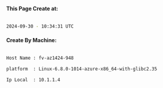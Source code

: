 
   
#### This Page Create at:

```bash

2024-09-30 - 10:34:31 UTC

```

#### Create By Machine:

```bash

Host Name : fv-az1424-948

platform  : Linux-6.8.0-1014-azure-x86_64-with-glibc2.35

Ip Local  : 10.1.1.4

```

